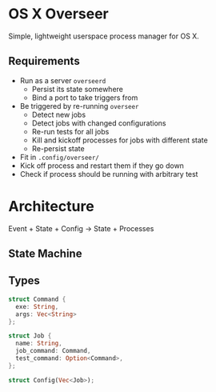 # OS X Overseer

Simple, lightweight userspace process manager for OS X.

## Requirements

- Run as a server `overseerd`
  - Persist its state somewhere
  - Bind a port to take triggers from
- Be triggered by re-running `overseer`
  - Detect new jobs
  - Detect jobs with changed configurations
  - Re-run tests for all jobs
  - Kill and kickoff processes for jobs with different state
  - Re-persist state
- Fit in `.config/overseer/`
- Kick off process and restart them if they go down
- Check if process should be running with arbitrary test

# Architecture

Event + State + Config -> State + Processes

## State Machine

## Types

```rust
struct Command {
  exe: String,
  args: Vec<String>
};

struct Job { 
  name: String,
  job_command: Command,
  test_command: Option<Command>,
};

struct Config(Vec<Job>);
```
